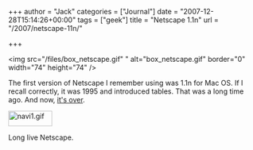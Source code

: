 +++
author = "Jack"
categories = ["Journal"]
date = "2007-12-28T15:14:26+00:00"
tags = ["geek"]
title = "Netscape 1.1n"
url = "/2007/netscape-11n/"

+++

<img src="/files/box\_netscape.gif" " alt="box\_netscape.gif" border="0" width="74" height="74" />

The first version of Netscape I remember using was 1.1n for Mac OS. If I recall correctly, it was 1995 and introduced tables. That was a long time ago. And now, [it's over][1].

<img src="/files/navi1.gif" alt="navi1.gif" border="0" width="88" height="31" />

Long live Netscape.

 [1]: http://blog.netscape.com/2007/12/28/end-of-support-for-netscape-web-browsers/